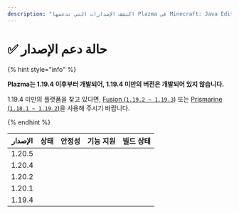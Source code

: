 ```yaml
---
description: "اكتشف الإصدارات التي تدعمها Plazma في Minecraft: Java Edition."
---
```


# ✅ حالة دعم الإصدار

{% hint style="info" %}

**Plazma는 1.19.4 이후부터 개발되어, 1.19.4 미만의 버전은 개발되어 있지 않습니다.**

1.19.4 미만의 플랫폼을 찾고 있다면, [Fusion (`1.19.2 ~ 1.19.3`)](https://github.com/RuinedTechnologyUnify/Fusion) 또는 [Prismarine (`1.18.1 ~ 1.19.2`)](https://github.com/PrismarineTeam/Prismarine)을 사용해 주시기 바랍니다.

{% endhint %}

| الإصدار |                                                                             상태                                                                             |                                                                  안정성                                                                  |                                                                 기능 지원                                                                 |                                                                                        빌드 상태                                                                                        |
| :-----: | :--------------------------------------------------------------------------------------------------------------------------------------------------------: | :-----------------------------------------------------------------------------------------------------------------------------------: | :-----------------------------------------------------------------------------------------------------------------------------------: | :---------------------------------------------------------------------------------------------------------------------------------------------------------------------------------: |
|  1.20.5 |                  <img src="https://img.shields.io/badge/%EB%8C%80%EA%B8%B0%EC%A4%91-gray?style=for-the-badge" alt="" data-size="original">                 | <img src="https://img.shields.io/badge/%EC%A0%95%EB%B3%B4%20%EC%97%86%EC%9D%8C-gray?style=for-the-badge" alt="" data-size="original"> | <img src="https://img.shields.io/badge/%EC%A0%95%EB%B3%B4%20%EC%97%86%EC%9D%8C-gray?style=for-the-badge" alt="" data-size="original"> |                        <img src="https://img.shields.io/badge/%EC%A0%95%EB%B3%B4%20%EC%97%86%EC%9D%8C-gray?style=for-the-badge" alt="" data-size="original">                        |
|  1.20.4 |                <img src="https://img.shields.io/badge/%EC%A7%80%EC%9B%90%EC%A4%91-success?style=for-the-badge" alt="" data-size="original">                | <img src="https://img.shields.io/badge/%EB%A7%A4%EC%9A%B0%20%EC%A2%8B%EC%9D%8C-blue?style=for-the-badge" alt="" data-size="original"> |                   <img src="https://img.shields.io/badge/100%-blue?style=for-the-badge" alt="" data-size="original">                  | <img src="https://img.shields.io/github/actions/workflow/status/PlazmaMC/Plazma/release.yml?style=for-the-badge&#x26;label=%20&#x26;branch=ver/1.20.4" alt="" data-size="original"> |
|  1.20.2 | <img src="https://img.shields.io/badge/%EA%B8%B0%EB%8A%A5%20%EC%B6%94%EA%B0%80%20%EC%A2%85%EB%A3%8C-blue?style=for-the-badge" alt="" data-size="original"> | <img src="https://img.shields.io/badge/%EB%A7%A4%EC%9A%B0%20%EC%A2%8B%EC%9D%8C-blue?style=for-the-badge" alt="" data-size="original"> |                   <img src="https://img.shields.io/badge/100%-blue?style=for-the-badge" alt="" data-size="original">                  | <img src="https://img.shields.io/github/actions/workflow/status/PlazmaMC/Plazma/release.yml?style=for-the-badge&#x26;label=%20&#x26;branch=ver/1.20.2" alt="" data-size="original"> |
|  1.20.1 |            <img src="https://img.shields.io/badge/%EC%A7%80%EC%9B%90%20%EC%A2%85%EB%A3%8C-red?style=for-the-badge" alt="" data-size="original">            | <img src="https://img.shields.io/badge/%EB%A7%A4%EC%9A%B0%20%EC%A2%8B%EC%9D%8C-blue?style=for-the-badge" alt="" data-size="original"> |                   <img src="https://img.shields.io/badge/100%-blue?style=for-the-badge" alt="" data-size="original">                  |                        <img src="https://img.shields.io/badge/%EC%A0%95%EB%B3%B4%20%EC%97%86%EC%9D%8C-gray?style=for-the-badge" alt="" data-size="original">                        |
|  1.19.4 |            <img src="https://img.shields.io/badge/%EC%A7%80%EC%9B%90%20%EC%A2%85%EB%A3%8C-red?style=for-the-badge" alt="" data-size="original">            | <img src="https://img.shields.io/badge/%EB%A7%A4%EC%9A%B0%20%EC%A2%8B%EC%9D%8C-blue?style=for-the-badge" alt="" data-size="original"> |                   <img src="https://img.shields.io/badge/100%-blue?style=for-the-badge" alt="" data-size="original">                  |                        <img src="https://img.shields.io/badge/%EC%A0%95%EB%B3%B4%20%EC%97%86%EC%9D%8C-gray?style=for-the-badge" alt="" data-size="original">                        |
